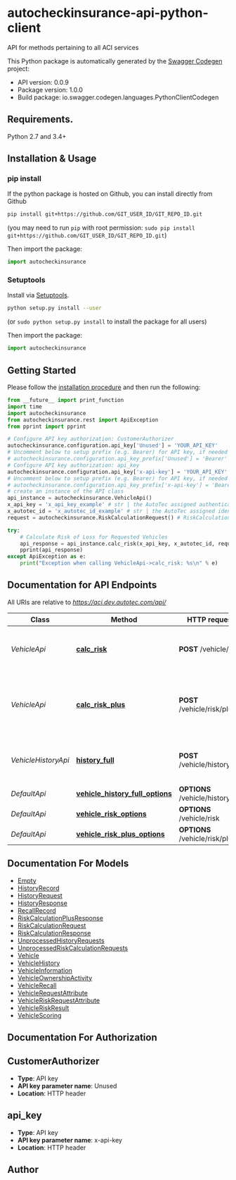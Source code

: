 # autocheckinsurance-api-python-client
API for methods pertaining to all ACI services

This Python package is automatically generated by the [Swagger Codegen](https://github.com/swagger-api/swagger-codegen) project:

- API version: 0.0.9
- Package version: 1.0.0
- Build package: io.swagger.codegen.languages.PythonClientCodegen

## Requirements.

Python 2.7 and 3.4+

## Installation & Usage
### pip install

If the python package is hosted on Github, you can install directly from Github

```sh
pip install git+https://github.com/GIT_USER_ID/GIT_REPO_ID.git
```
(you may need to run `pip` with root permission: `sudo pip install git+https://github.com/GIT_USER_ID/GIT_REPO_ID.git`)

Then import the package:
```python
import autocheckinsurance 
```

### Setuptools

Install via [Setuptools](http://pypi.python.org/pypi/setuptools).

```sh
python setup.py install --user
```
(or `sudo python setup.py install` to install the package for all users)

Then import the package:
```python
import autocheckinsurance
```

## Getting Started

Please follow the [installation procedure](#installation--usage) and then run the following:

```python
from __future__ import print_function
import time
import autocheckinsurance
from autocheckinsurance.rest import ApiException
from pprint import pprint

# Configure API key authorization: CustomerAuthorizer
autocheckinsurance.configuration.api_key['Unused'] = 'YOUR_API_KEY'
# Uncomment below to setup prefix (e.g. Bearer) for API key, if needed
# autocheckinsurance.configuration.api_key_prefix['Unused'] = 'Bearer'
# Configure API key authorization: api_key
autocheckinsurance.configuration.api_key['x-api-key'] = 'YOUR_API_KEY'
# Uncomment below to setup prefix (e.g. Bearer) for API key, if needed
# autocheckinsurance.configuration.api_key_prefix['x-api-key'] = 'Bearer'
# create an instance of the API class
api_instance = autocheckinsurance.VehicleApi()
x_api_key = 'x_api_key_example' # str | the AutoTec assigned authentication credential for the calling customer
x_autotec_id = 'x_autotec_id_example' # str | the AutoTec assigned identification id for the calling customer
request = autocheckinsurance.RiskCalculationRequest() # RiskCalculationRequest | The calculation request

try:
    # Calculate Risk of Loss for Requested Vehicles
    api_response = api_instance.calc_risk(x_api_key, x_autotec_id, request)
    pprint(api_response)
except ApiException as e:
    print("Exception when calling VehicleApi->calc_risk: %s\n" % e)

```

## Documentation for API Endpoints

All URIs are relative to *https://aci.dev.autotec.com/api/*

Class | Method | HTTP request | Description
------------ | ------------- | ------------- | -------------
*VehicleApi* | [**calc_risk**](docs/VehicleApi.md#calc_risk) | **POST** /vehicle/risk | Calculate Risk of Loss for Requested Vehicles
*VehicleApi* | [**calc_risk_plus**](docs/VehicleApi.md#calc_risk_plus) | **POST** /vehicle/risk/plus | Calculate Risk of Loss and return Full History for Requested Vehicles
*VehicleHistoryApi* | [**history_full**](docs/VehicleHistoryApi.md#history_full) | **POST** /vehicle/history/full | Retrieve Historical Activity for Requested Vehicles
*DefaultApi* | [**vehicle_history_full_options**](docs/DefaultApi.md#vehicle_history_full_options) | **OPTIONS** /vehicle/history/full | 
*DefaultApi* | [**vehicle_risk_options**](docs/DefaultApi.md#vehicle_risk_options) | **OPTIONS** /vehicle/risk | 
*DefaultApi* | [**vehicle_risk_plus_options**](docs/DefaultApi.md#vehicle_risk_plus_options) | **OPTIONS** /vehicle/risk/plus | 


## Documentation For Models

 - [Empty](docs/Empty.md)
 - [HistoryRecord](docs/HistoryRecord.md)
 - [HistoryRequest](docs/HistoryRequest.md)
 - [HistoryResponse](docs/HistoryResponse.md)
 - [RecallRecord](docs/RecallRecord.md)
 - [RiskCalculationPlusResponse](docs/RiskCalculationPlusResponse.md)
 - [RiskCalculationRequest](docs/RiskCalculationRequest.md)
 - [RiskCalculationResponse](docs/RiskCalculationResponse.md)
 - [UnprocessedHistoryRequests](docs/UnprocessedHistoryRequests.md)
 - [UnprocessedRiskCalculationRequests](docs/UnprocessedRiskCalculationRequests.md)
 - [Vehicle](docs/Vehicle.md)
 - [VehicleHistory](docs/VehicleHistory.md)
 - [VehicleInformation](docs/VehicleInformation.md)
 - [VehicleOwnershipActivity](docs/VehicleOwnershipActivity.md)
 - [VehicleRecall](docs/VehicleRecall.md)
 - [VehicleRequestAttribute](docs/VehicleRequestAttribute.md)
 - [VehicleRiskRequestAttribute](docs/VehicleRiskRequestAttribute.md)
 - [VehicleRiskResult](docs/VehicleRiskResult.md)
 - [VehicleScoring](docs/VehicleScoring.md)


## Documentation For Authorization


## CustomerAuthorizer

- **Type**: API key
- **API key parameter name**: Unused
- **Location**: HTTP header

## api_key

- **Type**: API key
- **API key parameter name**: x-api-key
- **Location**: HTTP header


## Author



